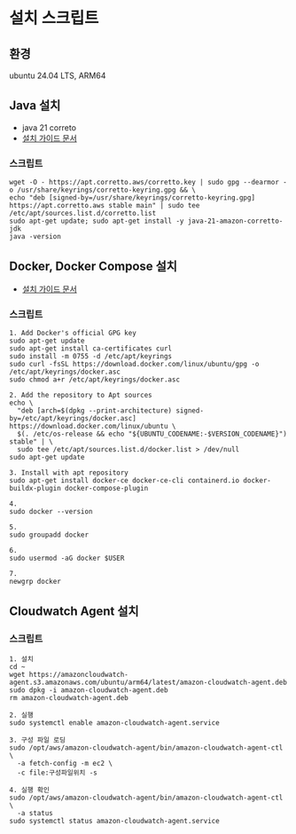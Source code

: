 # 설치 스크립트

## 환경

ubuntu 24.04 LTS, ARM64

## Java 설치

- java 21 correto
- [설치 가이드 문서](https://docs.aws.amazon.com/corretto/latest/corretto-21-ug/generic-linux-install.html)

### 스크립트

```text
wget -O - https://apt.corretto.aws/corretto.key | sudo gpg --dearmor -o /usr/share/keyrings/corretto-keyring.gpg && \
echo "deb [signed-by=/usr/share/keyrings/corretto-keyring.gpg] https://apt.corretto.aws stable main" | sudo tee /etc/apt/sources.list.d/corretto.list
sudo apt-get update; sudo apt-get install -y java-21-amazon-corretto-jdk
java -version
```

## Docker, Docker Compose 설치

- [설치 가이드 문서](https://docs.docker.com/engine/install/ubuntu/#install-using-the-repository)

### 스크립트

```text
1. Add Docker's official GPG key
sudo apt-get update
sudo apt-get install ca-certificates curl
sudo install -m 0755 -d /etc/apt/keyrings
sudo curl -fsSL https://download.docker.com/linux/ubuntu/gpg -o /etc/apt/keyrings/docker.asc
sudo chmod a+r /etc/apt/keyrings/docker.asc

2. Add the repository to Apt sources
echo \
  "deb [arch=$(dpkg --print-architecture) signed-by=/etc/apt/keyrings/docker.asc] https://download.docker.com/linux/ubuntu \
  $(. /etc/os-release && echo "${UBUNTU_CODENAME:-$VERSION_CODENAME}") stable" | \
  sudo tee /etc/apt/sources.list.d/docker.list > /dev/null
sudo apt-get update

3. Install with apt repository
sudo apt-get install docker-ce docker-ce-cli containerd.io docker-buildx-plugin docker-compose-plugin

4.
sudo docker --version

5.
sudo groupadd docker

6.
sudo usermod -aG docker $USER

7.
newgrp docker
```

## Cloudwatch Agent 설치

### 스크립트

```text
1. 설치
cd ~
wget https://amazoncloudwatch-agent.s3.amazonaws.com/ubuntu/arm64/latest/amazon-cloudwatch-agent.deb
sudo dpkg -i amazon-cloudwatch-agent.deb
rm amazon-cloudwatch-agent.deb

2. 실행
sudo systemctl enable amazon-cloudwatch-agent.service

3. 구성 파일 로딩
sudo /opt/aws/amazon-cloudwatch-agent/bin/amazon-cloudwatch-agent-ctl \
  -a fetch-config -m ec2 \
  -c file:구성파일위치 -s

4. 실행 확인
sudo /opt/aws/amazon-cloudwatch-agent/bin/amazon-cloudwatch-agent-ctl \
  -a status
sudo systemctl status amazon-cloudwatch-agent.service
```

